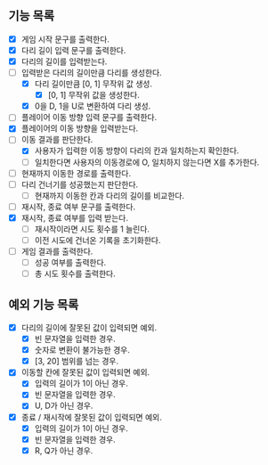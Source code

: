 ## 기능 목록
* [X] 게임 시작 문구를 출력한다.
* [X] 다리 길이 입력 문구를 출력한다.
* [X] 다리의 길이를 입력받는다.
* [ ] 입력받은 다리의 길이만큼 다리를 생성한다.
  * [X] 다리 길이만큼 [0, 1] 무작위 값 생성.
    * [X] [0, 1] 무작위 값을 생성한다.
  * [X] 0을 D, 1을 U로 변환하여 다리 생성.
* [ ] 플레이어 이동 방향 입력 문구를 출력한다.
* [X] 플레이어의 이동 방향을 입력받는다.
* [ ] 이동 결과를 판단한다.
  * [X] 사용자가 입력한 이동 방향이 다리의 칸과 일치하는지 확인한다.
  * [ ] 일치한다면 사용자의 이동경로에 O, 일치하지 않는다면 X를 추가한다.
* [ ] 현재까지 이동한 경로를 출력한다.
* [ ] 다리 건너기를 성공했는지 판단한다.
  * [ ] 현재까지 이동한 칸과 다리의 길이를 비교한다.
* [ ] 재시작, 종료 여부 문구를 출력한다.
* [X] 재시작, 종료 여부를 입력 받는다.
  * [ ] 재시작이라면 시도 횟수를 1 늘린다.
  * [ ] 이전 시도에 건너온 기록을 초기화한다.
* [ ] 게임 결과를 출력한다.
  * [ ] 성공 여부를 출력한다.
  * [ ] 총 시도 횟수를 출력한다.

## 예외 기능 목록
* [X] 다리의 길이에 잘못된 값이 입력되면 예외.
  * [X] 빈 문자열을 입력한 경우.
  * [X] 숫자로 변환이 불가능한 경우.
  * [X] [3, 20] 범위를 넘는 경우.
* [X] 이동할 칸에 잘못된 값이 입력되면 예외.
  * [X] 입력의 길이가 1이 아닌 경우.
  * [X] 빈 문자열을 입력한 경우.
  * [X] U, D가 아닌 경우.
* [X] 종료 / 재시작에 잘못된 값이 입력되면 예외.
  * [X] 입력의 길이가 1이 아닌 경우.
  * [X] 빈 문자열을 입력한 경우.
  * [X] R, Q가 아닌 경우.